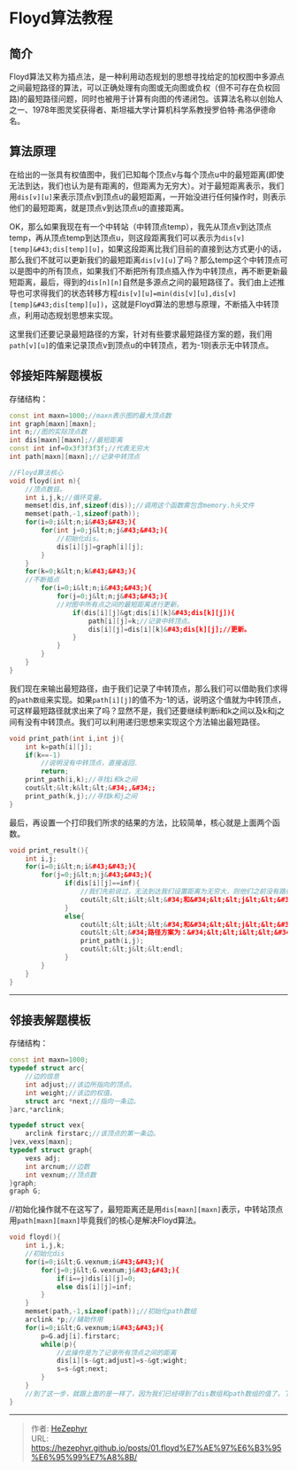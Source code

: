 # Floyd算法教程

## 简介

Floyd算法又称为插点法，是一种利用动态规划的思想寻找给定的加权图中多源点之间最短路径的算法，可以正确处理有向图或无向图或负权（但不可存在负权回路)的最短路径问题，同时也被用于计算有向图的传递闭包。该算法名称以创始人之一、1978年图灵奖获得者、斯坦福大学计算机科学系教授罗伯特·弗洛伊德命名。

## 算法原理

在给出的一张具有权值图中，我们已知每个顶点v与每个顶点u中的最短距离(即使无法到达，我们也认为是有距离的，但距离为无穷大）。对于最短距离表示，我们用`dis[v][u]`来表示顶点v到顶点u的最短距离，一开始没进行任何操作时，则表示他们的最短距离，就是顶点v到达顶点u的直接距离。

OK，那么如果我现在有一个中转站（中转顶点temp），我先从顶点v到达顶点temp，再从顶点temp到达顶点u，则这段距离我们可以表示为`dis[v][temp]&#43;dis[temp][u]`，如果这段距离比我们目前的直接到达方式更小的话，那么我们不就可以更新我们的最短距离`dis[v][u]`了吗？那么temp这个中转顶点可以是图中的所有顶点，如果我们不断把所有顶点插入作为中转顶点，再不断更新最短距离，最后，得到的`dis[n][n]`自然是多源点之间的最短路径了。我们由上述推导也可求得我们的状态转移方程`dis[v][u]=min(dis[v][u],dis[v][temp]&#43;dis[temp][u])`，这就是Floyd算法的思想与原理，不断插入中转顶点，利用动态规划思想来实现。

这里我们还要记录最短路径的方案，针对有些要求最短路径方案的题，我们用`path[v][u]`的值来记录顶点v到顶点u的中转顶点，若为-1则表示无中转顶点。

## 邻接矩阵解题模板

存储结构：

```cpp
const int maxn=1000;//maxn表示图的最大顶点数
int graph[maxn][maxn];
int n;//图的实际顶点数
int dis[maxn][maxn];//最短距离
const int inf=0x3f3f3f3f;//代表无穷大
int path[maxn][maxn];//记录中转顶点
```

```cpp
//Floyd算法核心
void floyd(int n){
    //顶点数目。
    int i,j,k;//循环变量。
    memset(dis,inf,sizeof(dis));//调用这个函数需包含memory.h头文件
    memset(path,-1,sizeof(path));
    for(i=0;i&lt;n;i&#43;&#43;){
        for(int j=0;j&lt;n;j&#43;&#43;){
            //初始化dis。
            dis[i][j]=graph[i][j];
        }
    }
    for(k=0;k&lt;n;k&#43;&#43;){
    //不断插点
        for(i=0;i&lt;n;i&#43;&#43;){
            for(j=0;j&lt;n;j&#43;&#43;){
            //对图中所有点之间的最短距离进行更新。
                if(dis[i][j]&gt;dis[i][k]&#43;dis[k][j]){
                    path[i][j]=k;//记录中转顶点。
                    dis[i][j]=dis[i][k]&#43;dis[k][j];//更新。
                }
            }
   	    }
    }
}

```

我们现在来输出最短路径，由于我们记录了中转顶点，那么我们可以借助我们求得的`path数组`来实现。如果`path[i][j]`的值不为-1的话，说明这个值就为中转顶点，可这样最短路径就求出来了吗？显然不是，我们还要继续判断i和k之间以及k和j之间有没有中转顶点。我们可以利用递归思想来实现这个方法输出最短路径。

```cpp
void print_path(int i,int j){
    int k=path[i][j];
    if(k==-1)
        //说明没有中转顶点，直接返回.
        return;
    print_path(i,k);//寻找i和k之间
    cout&lt;&lt;k&lt;&lt;&#34;,&#34;;
    print_path(k,j);//寻找k和j之间
}
```

最后，再设置一个打印我们所求的结果的方法，比较简单，核心就是上面两个函数。

```cpp
void print_result(){
    int i,j;
    for(i=0;i&lt;n;i&#43;&#43;){
        for(j=0;j&lt;n;j&#43;&#43;){
              if(dis[i][j]==inf){
                  //我们先前说过，无法到达我们设置距离为无穷大，则他们之前没有路径
                  cout&lt;&lt;i&lt;&lt;&#34;和&#34;&lt;&lt;j&lt;&lt;&#34;之间没有路径&#34;&lt;&lt;endl;
              }
              else{
                  cout&lt;&lt;i&lt;&lt;&#34;和&#34;&lt;&lt;j&lt;&lt;&#34;的最短路径为&#34;&lt;&lt;dis[i][j]&lt;&lt;endl;
                  cout&lt;&lt;&#34;路径方案为：&#34;&lt;&lt;i&lt;&lt;&#34;,&#34;;
                  print_path(i,j);
                  cout&lt;&lt;j&lt;&lt;endl;
              }
        }
    }
}
```

***

## 邻接表解题模板

存储结构：

```cpp
const int maxn=1000;
typedef struct arc{
    //边的信息
    int adjust;//该边所指向的顶点。
    int weight;//该边的权值。
    struct arc *next;//指向一条边。
}arc,*arclink;

typedef struct vex{
    arclink firstarc;//该顶点的第一条边。
}vex,vexs[maxn];
typedef struct graph{
    vexs adj;
    int arcnum;//边数
    int vexnum;//顶点数
}graph;
graph G;
```

//初始化操作就不在这写了，最短距离还是用`dis[maxn][maxn]`表示，中转站顶点用`path[maxn][maxn]`毕竟我们的核心是解决Floyd算法。

```cpp
void floyd(){
    int i,j,k;
    //初始化dis
    for(i=0;i&lt;G.vexnum;i&#43;&#43;){
        for(j=0;j&lt;G.vexnum;j&#43;&#43;){
            if(i==j)dis[i][j]=0;
            else dis[i][j]=inf;
        }
    }
    memset(path,-1,sizeof(path));//初始化path数组
    arclink *p;//辅助作用
    for(i=0;i&lt;G.vexnum;i&#43;&#43;){
        p=G.adj[i].firstarc;
        while(p){
            //此操作是为了记录所有顶点之间的距离
            dis[i][s-&gt;adjust]=s-&gt;wight;
            s=s-&gt;next;
        }
    }
    //到了这一步，就跟上面的是一样了，因为我们已经得到了dis数组和path数组的值了。下面利用dp并记录中转顶点，同种套路。
}
```

---

> 作者: [HeZephyr](https://github.com/HeZephyr)  
> URL: https://hezephyr.github.io/posts/01.floyd%E7%AE%97%E6%B3%95%E6%95%99%E7%A8%8B/  

